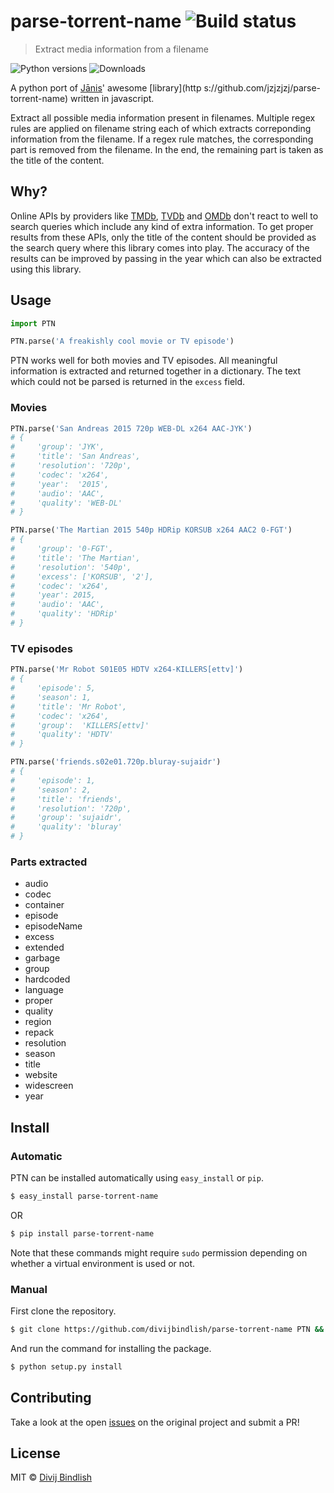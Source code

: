 # parse-torrent-name ![Build status](https://travis-ci.org/divijbindlish/parse-torrent-name.svg?branch=master)

> Extract media information from a filename

![Python versions](https://img.shields.io/badge/Python-2.7%2C%203.3-brightgreen.svg?style=flat-square)
![Downloads](https://img.shields.io/pypi/dm/parse-torrent-name.svg?style=flat-square)

A python port of [Jānis](https://github.com/jzjzjzj)' awesome
[library](http  s://github.com/jzjzjzj/parse-torrent-name) written in 
javascript.

Extract all possible media information present in filenames. Multiple regex 
rules are applied on filename string each of which extracts correponding
information from the filename. If a regex rule matches, the corresponding part
is removed from the filename. In the end, the remaining part is taken as the
title of the content.

## Why?

Online APIs by providers like
[TMDb](https://www.themoviedb.org/documentation/api),
[TVDb](http://thetvdb.com/wiki/index.php?title=Programmers_API) and
[OMDb](http://www.omdbapi.com/) don't react to well to search
queries which include any kind of extra information. To get proper results from
these APIs, only the title of the content should be provided as the search
query where this library comes into play. The accuracy of the results can be
improved by passing in the year which can also be extracted using this library.

## Usage

```py
import PTN

PTN.parse('A freakishly cool movie or TV episode')
```

PTN works well for both movies and TV episodes. All meaningful information is
extracted and returned together in a dictionary. The text which could not be
parsed is returned in the `excess` field.

### Movies

```py
PTN.parse('San Andreas 2015 720p WEB-DL x264 AAC-JYK')
# {
#     'group': 'JYK',
#     'title': 'San Andreas',
#     'resolution': '720p',
#     'codec': 'x264',
#     'year':  '2015',
#     'audio': 'AAC',
#     'quality': 'WEB-DL'
# }

PTN.parse('The Martian 2015 540p HDRip KORSUB x264 AAC2 0-FGT')
# {
#     'group': '0-FGT',
#     'title': 'The Martian',
#     'resolution': '540p',
#     'excess': ['KORSUB', '2'],
#     'codec': 'x264',
#     'year': 2015,
#     'audio': 'AAC',
#     'quality': 'HDRip'
# }
```

### TV episodes 

```py
PTN.parse('Mr Robot S01E05 HDTV x264-KILLERS[ettv]')
# {
#     'episode': 5,
#     'season': 1,
#     'title': 'Mr Robot',
#     'codec': 'x264',
#     'group':  'KILLERS[ettv]'
#     'quality': 'HDTV'
# }

PTN.parse('friends.s02e01.720p.bluray-sujaidr')
# {
#     'episode': 1,
#     'season': 2,
#     'title': 'friends',
#     'resolution': '720p',
#     'group': 'sujaidr',
#     'quality': 'bluray'    
# }
```

### Parts extracted

* audio
* codec
* container
* episode
* episodeName
* excess
* extended
* garbage
* group
* hardcoded
* language
* proper
* quality
* region
* repack
* resolution
* season
* title
* website
* widescreen
* year

## Install

### Automatic

PTN can be installed automatically using `easy_install` or `pip`.

```sh
$ easy_install parse-torrent-name
```

OR 

```sh
$ pip install parse-torrent-name
```

Note that these commands might require `sudo` permission depending on whether
a virtual environment is used or not.

### Manual

First clone the repository.

```sh
$ git clone https://github.com/divijbindlish/parse-torrent-name PTN && cd PTN
```

And run the command for installing the package.

```sh
$ python setup.py install
```

## Contributing

Take a look at the open
[issues](https://github.com/jzjzjzj/parse-torrent-name/issues) on the original
project and submit a PR!

## License

MIT © [Divij Bindlish](http://divijbindlish.in)
